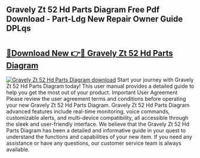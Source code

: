 ## Gravely Zt 52 Hd Parts Diagram Free Pdf Download - Part-Ldg New Repair Owner Guide DPLqs

# <h2><a href="http://dfmzd16.blite.top/?on=Gravely+Zt+52+Hd+Parts+Diagram">🔗Download New 👉🔴 Gravely Zt 52 Hd Parts Diagram</a></h2>

[![Gravely Zt 52 Hd Parts Diagram download](https://i.imgur.com/lujVjoI.png)](http://dfmzd16.blite.top/?on=Gravely+Zt+52+Hd+Parts+Diagram)
Start your journey with Gravely Zt 52 Hd Parts Diagram today! This user manual provides a detailed guide to help you get the most out of your product. Important User Agreement Please review the user agreement terms and conditions before operating your new Gravely Zt 52 Hd Parts Diagram. Gravely Zt 52 Hd Parts Diagram advanced features include real-time monitoring, voice commands, customizable alerts, and multi-device compatibility, all accessible through the sleek and user-friendly interface. We believe that the Gravely Zt 52 Hd Parts Diagram has been a detailed and informative guide in your quest to understand the functions and capabilities of your new item. If you need any assistance or have any questions, our customer service team is always available.
